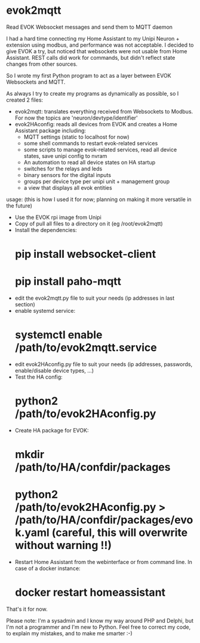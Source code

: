 # evok2mqtt
Read EVOK Websocket messages and send them to MQTT daemon


I had a hard time connecting my Home Assistant to my Unipi Neuron + extension using modbus, and performance was not acceptable.
I decided to give EVOK a try, but noticed that websockets were not usable from Home Assistant.
REST calls did work for commands, but didn't reflect state changes from other sources.

So I wrote my first Python program to act as a layer between EVOK Websockets and MQTT.

As always I try to create my programs as dynamically as possible, so I created 2 files:
* evok2mqtt: translates everything received from Websockets to Modbus.  For now the topics are 'neuron/devtype/identifier'
* evok2HAconfig: reads all devices from EVOK and creates a Home Assistant package including:
  * MQTT settings (static to localhost for now)
  * some shell commands to restart evok-related services
  * some scripts to manage evok-related services, read all device states, save unipi config to nvram
  * An automation to read all device states on HA startup
  * switches for the relays and leds
  * binary sensors for the digital inputs
  * groups per device type per unipi unit + management group
  * a view that displays all evok entities
  
usage:
(this is how I used it for now; planning on making it more versatile in the future)
  * Use the EVOK rpi image from Unipi
  * Copy of pull all files to a directory on it (eg /root/evok2mqtt)
  * Install the dependencies:
    # pip install websocket-client
    # pip install paho-mqtt
  * edit the evok2mqtt.py file to suit your needs (ip addresses in last section)
  * enable systemd service:
    # systemctl enable /path/to/evok2mqtt.service
  * edit evok2HAconfig.py file to suit your needs (ip addresses, passwords, enable/disable device types, ...)
  * Test the HA config:
    # python2 /path/to/evok2HAconfig.py
  * Create HA package for EVOK:
    # mkdir /path/to/HA/confdir/packages
    # python2 /path/to/evok2HAconfig.py > /path/to/HA/confdir/packages/evok.yaml (careful, this will overwrite without warning !!)
  * Restart Home Assistant from the webinterface or from command line. In case of a docker instance:
    # docker restart homeassistant

That's it for now.

Please note: I'm a sysadmin and I know my way around PHP and Delphi, but I'm not a programmer and I'm new to Python.
Feel free to correct my code, to explain my mistakes, and to make me smarter :-)
